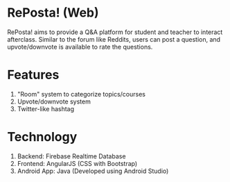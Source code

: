 # RePosta! (Web)

RePosta! aims to provide a Q&A platform for student and teacher to interact afterclass. Similar to the forum like Reddits, users can post a question, and upvote/downvote is available to rate the questions.

# Features
1. "Room" system to categorize topics/courses
2. Upvote/downvote system
3. Twitter-like hashtag

# Technology
1. Backend: Firebase Realtime Database
2. Frontend: AngularJS (CSS with Bootstrap)
3. Android App: Java (Developed using Android Studio)
